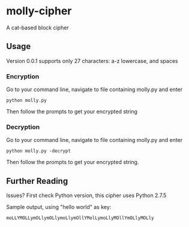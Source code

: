 molly-cipher
============

A cat-based block cipher

## Usage

Version 0.0.1 supports only 27 characters: a-z lowercase, and spaces

### Encryption

Go to your command line, navigate to file containing molly.py and enter

```
python molly.py
```

Then follow the prompts to get your encrypted string

### Decryption

Go to your command line, navigate to file containing molly.py and enter

```
python molly.py -decrypt
```

Then follow the prompts to get your encrypted string.

## Further Reading

Issues?  First check Python version, this cipher uses Python 2.7.5

Sample output, using "hello world" as key:

```
moLLYMOLLymOLlymOLlymoLlymOllYMolLymoLlyMOllYmOLlyMOLly
```
